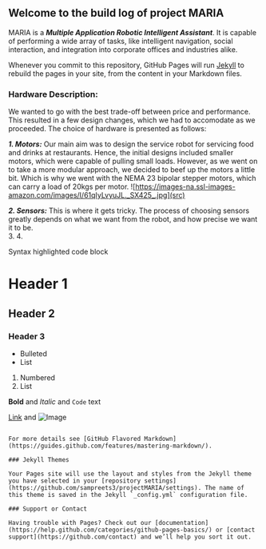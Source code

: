## Welcome to the build log of project MARIA

MARIA is a ***Multiple Application Robotic Intelligent Assistant***. It is capable of performing a wide array of tasks, like intelligent navigation, social interaction, and integration into corporate offices and industries alike. 

Whenever you commit to this repository, GitHub Pages will run [Jekyll](https://jekyllrb.com/) to rebuild the pages in your site, from the content in your Markdown files.

### Hardware Description:

We wanted to go with the best trade-off between price and performance. This resulted in a few design changes, which we had to accomodate as we proceeded. The choice of hardware is presented as follows:

***1. Motors:*** Our main aim was to design the service robot for servicing food and drinks at restaurants. Hence, the initial designs included smaller motors, which were capable of pulling small loads. However, as we went on to take a more modular approach, we decided to beef up the motors a little bit. Which is why we went with the NEMA 23 bipolar stepper motors, which can carry a load of 20kgs per motor.
![https://images-na.ssl-images-amazon.com/images/I/61qIyLvyuJL._SX425_.jpg](src)

***2. Sensors:*** This is where it gets tricky. The process of choosing sensors greatly depends on what we want from the robot, and how precise we want it to be.  
3. 
4. 

Syntax highlighted code block

# Header 1
## Header 2
### Header 3

- Bulleted
- List

1. Numbered
2. List

**Bold** and _Italic_ and `Code` text

[Link](url) and ![Image](src)
```

For more details see [GitHub Flavored Markdown](https://guides.github.com/features/mastering-markdown/).

### Jekyll Themes

Your Pages site will use the layout and styles from the Jekyll theme you have selected in your [repository settings](https://github.com/sampreets3/projectMARIA/settings). The name of this theme is saved in the Jekyll `_config.yml` configuration file.

### Support or Contact

Having trouble with Pages? Check out our [documentation](https://help.github.com/categories/github-pages-basics/) or [contact support](https://github.com/contact) and we’ll help you sort it out.
